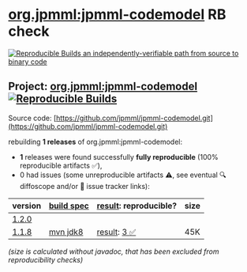 [org.jpmml:jpmml-codemodel](https://central.sonatype.com/artifact/org.jpmml/jpmml-codemodel/versions) RB check
=======

[![Reproducible Builds](https://reproducible-builds.org/images/logos/rb.svg) an independently-verifiable path from source to binary code](https://reproducible-builds.org/)

## Project: [org.jpmml:jpmml-codemodel](https://central.sonatype.com/artifact/org.jpmml/jpmml-codemodel/versions) [![Reproducible Builds](https://img.shields.io/endpoint?url=https://raw.githubusercontent.com/jvm-repo-rebuild/reproducible-central/master/content/org/jpmml/jpmml-codemodel/badge.json)](https://github.com/jvm-repo-rebuild/reproducible-central/blob/master/content/org/jpmml/jpmml-codemodel/README.md)

Source code: [https://github.com/jpmml/jpmml-codemodel.git](https://github.com/jpmml/jpmml-codemodel.git)

rebuilding **1 releases** of org.jpmml:jpmml-codemodel:
- **1** releases were found successfully **fully reproducible** (100% reproducible artifacts :white_check_mark:),
- 0 had issues (some unreproducible artifacts :warning:, see eventual :mag: diffoscope and/or :memo: issue tracker links):

| version | [build spec](/BUILDSPEC.md) | [result](https://reproducible-builds.org/docs/jvm/): reproducible? | size |
| -- | --------- | ------ | -- |
| [1.2.0](https://central.sonatype.com/artifact/org.jpmml/jpmml-codemodel/1.2.0/pom) | | | |
| [1.1.8](https://central.sonatype.com/artifact/org.jpmml/jpmml-codemodel/1.1.8/pom) | [mvn jdk8](jpmml-codemodel-1.1.8.buildspec) | [result](jpmml-codemodel-1.1.8.buildinfo): [3 :white_check_mark: ](jpmml-codemodel-1.1.8.buildcompare) | 45K |

<i>(size is calculated without javadoc, that has been excluded from reproducibility checks)</i>
